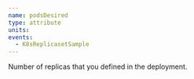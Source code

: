 ```yaml
---
name: podsDesired
type: attribute
units:
events:
  - K8sReplicasetSample
---
```


Number of replicas that you defined in the deployment.